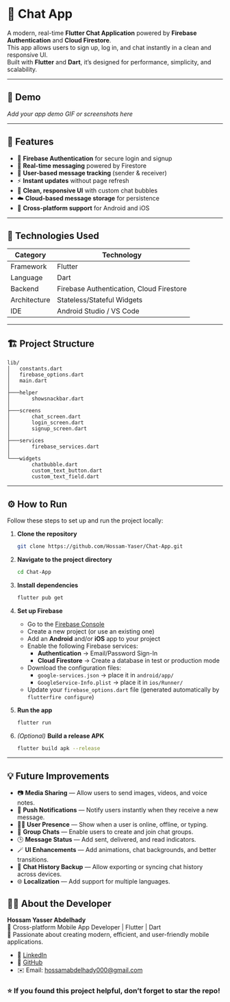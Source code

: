 # 💬 Chat App

A modern, real-time **Flutter Chat Application** powered by **Firebase Authentication** and **Cloud Firestore**.  
This app allows users to sign up, log in, and chat instantly in a clean and responsive UI.  
Built with **Flutter** and **Dart**, it’s designed for performance, simplicity, and scalability.

---

## 🎥 Demo

_Add your app demo GIF or screenshots here_

---

## 🚀 Features

- 🔐 **Firebase Authentication** for secure login and signup  
- 💬 **Real-time messaging** powered by Firestore  
- 👤 **User-based message tracking** (sender & receiver)  
- ⚡ **Instant updates** without page refresh  
- 🧩 **Clean, responsive UI** with custom chat bubbles  
- ☁️ **Cloud-based message storage** for persistence  
- 📱 **Cross-platform support** for Android and iOS  

---

## 🧠 Technologies Used

| Category | Technology |
|-----------|-------------|
| Framework | Flutter |
| Language | Dart |
| Backend | Firebase Authentication, Cloud Firestore |
| Architecture | Stateless/Stateful Widgets |
| IDE | Android Studio / VS Code |

---

## 🏗️ Project Structure
```
lib/
│   constants.dart
│   firebase_options.dart
│   main.dart
│
├───helper
│       showsnackbar.dart
│
├───screens
│       chat_screen.dart
│       login_screen.dart
│       signup_screen.dart
│
├───services
│       firebase_services.dart
│
└───widgets
        chatbubble.dart
        custom_text_button.dart
        custom_text_field.dart

```

---

## ⚙️ How to Run

Follow these steps to set up and run the project locally:

1. **Clone the repository**
   ```bash
   git clone https://github.com/Hossam-Yaser/Chat-App.git
   ```

2. **Navigate to the project directory**
   ```bash
   cd Chat-App
   ```

3. **Install dependencies**
   ```bash
   flutter pub get
   ```

4. **Set up Firebase**
   - Go to the [Firebase Console](https://console.firebase.google.com/)
   - Create a new project (or use an existing one)
   - Add an **Android** and/or **iOS** app to your project  
   - Enable the following Firebase services:
     - **Authentication** → Email/Password Sign-In
     - **Cloud Firestore** → Create a database in test or production mode
   - Download the configuration files:
     - `google-services.json` → place it in `android/app/`
     - `GoogleService-Info.plist` → place it in `ios/Runner/`
   - Update your `firebase_options.dart` file (generated automatically by `flutterfire configure`)

5. **Run the app**
   ```bash
   flutter run
   ```

6. *(Optional)* **Build a release APK**
   ```bash
   flutter build apk --release
   ```


---

## 💡 Future Improvements

- 📷 **Media Sharing** — Allow users to send images, videos, and voice notes.  
- 🔔 **Push Notifications** — Notify users instantly when they receive a new message.  
- 🧍‍♂️ **User Presence** — Show when a user is online, offline, or typing.  
- 💬 **Group Chats** — Enable users to create and join chat groups.  
- 🕒 **Message Status** — Add sent, delivered, and read indicators.  
- 🪄 **UI Enhancements** — Add animations, chat backgrounds, and better transitions.  
- 🧾 **Chat History Backup** — Allow exporting or syncing chat history across devices.  
- 🌐 **Localization** — Add support for multiple languages.
  

## 👨‍💻 About the Developer

**Hossam Yasser Abdelhady**  
📱 Cross-platform Mobile App Developer | Flutter | Dart  
💼 Passionate about creating modern, efficient, and user-friendly mobile applications.  

* 💼 [LinkedIn](https://www.linkedin.com/in/hossam-yasser-abdelhady/)
* 🐙 [GitHub](https://github.com/Hossam-Yaser)
* ✉️ Email: [hossamabdelhady000@gmail.com](hossamabdelhady000@gmail.com)



### ⭐ If you found this project helpful, don’t forget to star the repo!
